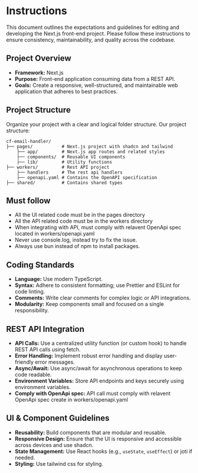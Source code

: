 # Instructions

This document outlines the expectations and guidelines for editing and developing the Next.js front-end project. Please follow these instructions to ensure consistency, maintainability, and quality across the codebase.

## Project Overview

- **Framework:** Next.js
- **Purpose:** Front-end application consuming data from a REST API.
- **Goals:** Create a responsive, well-structured, and maintainable web application that adheres to best practices.

## Project Structure

Organize your project with a clear and logical folder structure. Our project structure:

```
cf-email-handler/
├── pages/           # Next.js project with shadcn and tailwind
    ├── app/         # Next.js app routes and related styles
    ├── components/  # Reusable UI components
    ├── lib/         # Utility functions
├── workers/         # Rest API project
    ├── handlers     # The rest api handlers
    ├── openapi.yaml # Contains the OpenAPI specification
├── shared/          # Contains shared types
```

## Must follow

- All the UI related code must be in the pages directory
- All the API related code must be in the workers directory
- When integrating with API, must comply with relavent OpenApi spec located in workers/openapi.yaml
- Never use console.log, instead try to fix the issue.
- Always use bun instead of npm to install packages.

## Coding Standards

- **Language:** Use modern TypeScript.
- **Syntax:** Adhere to consistent formatting; use Prettier and ESLint for code linting.
- **Comments:** Write clear comments for complex logic or API integrations.
- **Modularity:** Keep components small and focused on a single responsibility.

## REST API Integration

- **API Calls:** Use a centralized utility function (or custom hook) to handle REST API calls using fetch.
- **Error Handling:** Implement robust error handling and display user-friendly error messages.
- **Async/Await:** Use async/await for asynchronous operations to keep code readable.
- **Environment Variables:** Store API endpoints and keys securely using environment variables.
- **Comply with OpenApi spec:** API call must comply with relavent OpenApi spec create in workers/openapi.yaml

## UI & Component Guidelines

- **Reusability:** Build components that are modular and reusable.
- **Responsive Design:** Ensure that the UI is responsive and accessible across devices and use shadcn.
- **State Management:** Use React hooks (e.g., `useState`, `useEffect`) or joti if needed.
- **Styling:** Use tailwind css for styling.

